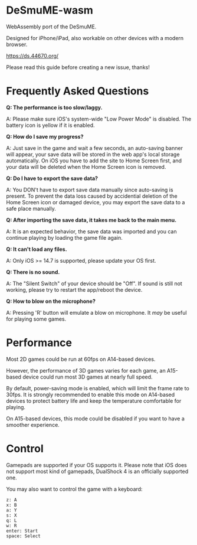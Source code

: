 # DeSmuME-wasm

WebAssembly port of the DeSmuME. 

Designed for iPhone/iPad, also workable on other devices with a modern browser.

https://ds.44670.org/

Please read this guide before creating a new issue, thanks!

# Frequently Asked Questions

**Q: The performance is too slow/laggy.**

A: Please make sure iOS's system-wide "Low Power Mode" is disabled. The battery icon is yellow if it is enabled.

**Q: How do I save my progress?**

A: Just save in the game and wait a few seconds, an auto-saving banner will appear, your save data will be stored in the web app's local storage automatically. On iOS you have to add the site to Home Screen first, and your data will be deleted when the Home Screen icon is removed.

**Q: Do I have to export the save data?**

A: You DON't have to export save data manually since auto-saving is present. To prevent the data loss caused by accidential deletion of the Home Screen icon or damaged device, you may export the save data to a safe place manually.

**Q: After importing the save data, it takes me back to the main menu.**

A: It is an expected behavior, the save data was imported and you can continue playing by loading the game file again.

**Q: It can't load any files.**

A: Only iOS >= 14.7 is supported, please update your OS first.

**Q: There is no sound.**

A: The "Silent Switch" of your device should be "Off". If sound is still not working, please try to restart the app/reboot the device.

**Q: How to blow on the microphone?**

A: Pressing 'R' button will emulate a blow on microphone. It *may* be useful for playing some games.


# Performance

Most 2D games could be run at 60fps on A14-based devices. 

However, the performance of 3D games varies for each game, an A15-based device could run most 3D games at nearly full speed.

By default, power-saving mode is enabled, which will limit the frame rate to 30fps. It is strongly recommended to enable this mode on A14-based devices to protect battery life and keep the temperature comfortable for playing. 

On A15-based devices, this mode could be disabled if you want to have a smoother experience.

# Control

Gamepads are supported if your OS supports it. Please note that iOS does not support most kind of gamepads, DualShock 4 is an officially supported one.

You may also want to control the game with a keyboard:
```
z: A
x: B
a: Y
s: X
q: L
w: R
enter: Start
space: Select
```
